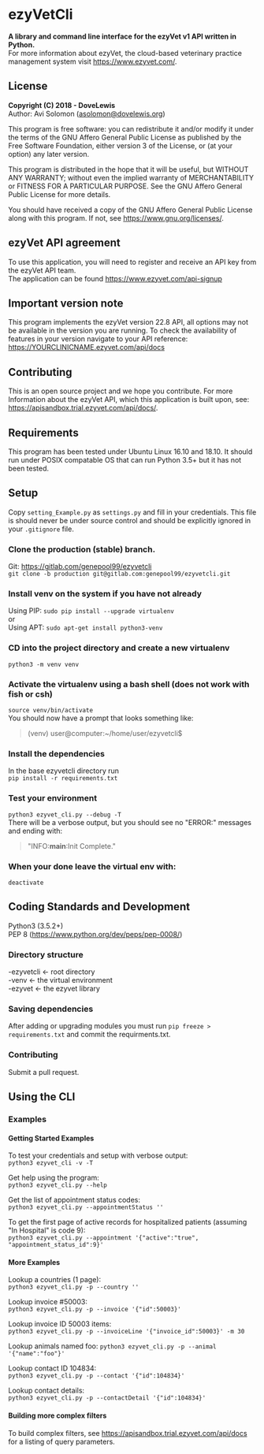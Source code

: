 # ezyVetCli

**A library and command line interface for the ezyVet v1 API written in Python.**  
For more information about ezyVet, the cloud-based veterinary practice management
system visit https://www.ezyvet.com/.

## License
**Copyright (C) 2018 - DoveLewis**  
Author: Avi Solomon (asolomon@dovelewis.org)

This program is free software: you can redistribute it and/or modify
it under the terms of the GNU Affero General Public License as published
by the Free Software Foundation, either version 3 of the License, or
(at your option) any later version.

This program is distributed in the hope that it will be useful,
but WITHOUT ANY WARRANTY; without even the implied warranty of
MERCHANTABILITY or FITNESS FOR A PARTICULAR PURPOSE.  See the
GNU Affero General Public License for more details.

You should have received a copy of the GNU Affero General Public License
along with this program.  If not, see <https://www.gnu.org/licenses/>.

## ezyVet API agreement
To use this application, you will need to register and receive an API key
from the ezyVet API team.    
The application can be found https://www.ezyvet.com/api-signup

## Important version note
This program implements the ezyVet version 22.8 API, all options may not
be available in the version you are running. To check the availability of
features in your version navigate to your API reference:
https://YOURCLINICNAME.ezyvet.com/api/docs

## Contributing
This is an open source project and we hope you contribute. For more Information
about the ezyVet API, which this application is built upon, see:
https://apisandbox.trial.ezyvet.com/api/docs/.

## Requirements
This program has been tested under Ubuntu Linux 16.10 and 18.10. It should
run under POSIX compatable OS that can run Python 3.5+ but it has not been
tested.

## Setup
Copy `setting_Example.py` as `settings.py` and fill in your credentials.
This file is should never be under source control and should be explicitly
ignored in your `.gitignore` file.

### Clone the production (stable) branch.
Git: https://gitlab.com/genepool99/ezyvetcli  
`git clone -b production git@gitlab.com:genepool99/ezyvetcli.git`  

### Install venv on the system if you have not already
Using PIP:
`sudo pip install --upgrade virtualenv`  
or  
Using APT:
`sudo apt-get install python3-venv`  

### CD into the project directory and create a new virtualenv
`python3 -m venv venv`  

### Activate the virtualenv using a bash shell (does not work with fish or csh)
`source venv/bin/activate`  
You should now have a prompt that looks something like:  
>(venv) user@computer:~/home/user/ezyvetcli$

### Install the dependencies
In the base ezyvetcli directory run  
`pip install -r requirements.txt`  

### Test your environment
`python3 ezyvet_cli.py --debug -T`  
There will be a verbose output, but you should see no "ERROR:" messages and ending with:    
>"INFO:__main__:Init Complete."

### When your done leave the virtual env with:  
`deactivate`  

## Coding Standards and Development
Python3 (3.5.2+)  
PEP 8 (https://www.python.org/dev/peps/pep-0008/)

### Directory structure
-ezyvetcli    <- root directory  
  -venv       <- the virtual environment  
  -ezyvet     <- the ezyvet library  

### Saving dependencies
After adding or upgrading modules you must run `pip freeze > requirements.txt` and commit the requirments.txt.

### Contributing
Submit a pull request.

## Using the CLI

### Examples
#### Getting Started Examples
To test your credentials and setup with verbose output:  
`python3 ezyvet_cli -v -T`

Get help using the program:  
`python3 ezyvet_cli.py --help`

Get the list of appointment status codes:  
`python3 ezyvet_cli.py --appointmentStatus ''`

To get the first page of active records for hospitalized patients (assuming "In Hospital" is code 9):  
`python3 ezyvet_cli.py --appointment '{"active":"true", "appointment_status_id":9}'`

#### More Examples
Lookup a countries (1 page):  
`python3 ezyvet_cli.py -p --country ''`

Lookup invoice #50003:  
`python3 ezyvet_cli.py -p --invoice '{"id":50003}'`

Lookup invoice ID 50003 items:  
`python3 ezyvet_cli.py -p --invoiceLine '{"invoice_id":50003}' -m 30`

Lookup animals named foo:
`python3 ezyvet_cli.py -p --animal '{"name":"foo"}'`

Lookup contact ID 104834:  
`python3 ezyvet_cli.py -p --contact '{"id":104834}'`

Lookup contact details:  
`python3 ezyvet_cli.py -p --contactDetail '{"id":104834}'`

#### Building more complex filters
To build complex filters, see https://apisandbox.trial.ezyvet.com/api/docs for
a listing of query parameters.
